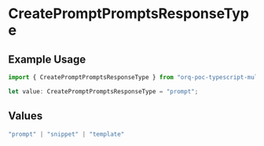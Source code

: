 # CreatePromptPromptsResponseType

## Example Usage

```typescript
import { CreatePromptPromptsResponseType } from "orq-poc-typescript-multi-env-version/models/operations";

let value: CreatePromptPromptsResponseType = "prompt";
```

## Values

```typescript
"prompt" | "snippet" | "template"
```